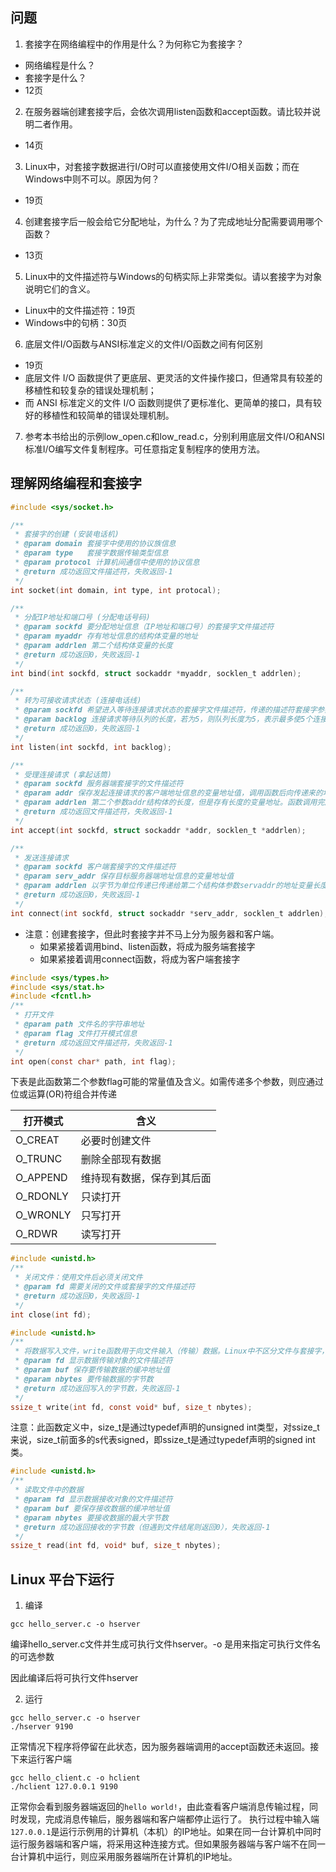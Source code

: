 ## 问题

1. 套接字在网络编程中的作用是什么？为何称它为套接字？
  * 网络编程是什么？
  * 套接字是什么？
  * 12页
2. 在服务器端创建套接字后，会依次调用listen函数和accept函数。请比较并说明二者作用。
  * 14页
3. Linux中，对套接字数据进行I/O时可以直接使用文件I/O相关函数；而在Windows中则不可以。原因为何？
  * 19页
4. 创建套接字后一般会给它分配地址，为什么？为了完成地址分配需要调用哪个函数？
  * 13页
5. Linux中的文件描述符与Windows的句柄实际上非常类似。请以套接字为对象说明它们的含义。
  * Linux中的文件描述符：19页
  * Windows中的句柄：30页
6. 底层文件I/O函数与ANSI标准定义的文件I/O函数之间有何区别
  * 19页
  * 底层文件 I/O 函数提供了更底层、更灵活的文件操作接口，但通常具有较差的移植性和较复杂的错误处理机制；
  * 而 ANSI 标准定义的文件 I/O 函数则提供了更标准化、更简单的接口，具有较好的移植性和较简单的错误处理机制。
7. 参考本书给出的示例low_open.c和low_read.c，分别利用底层文件I/O和ANSI标准I/O编写文件复制程序。可任意指定复制程序的使用方法。

## 理解网络编程和套接字

```c
#include <sys/socket.h>

/**
 * 套接字的创建 (安装电话机)
 * @param domain 套接字中使用的协议族信息
 * @param type   套接字数据传输类型信息
 * @param protocol 计算机间通信中使用的协议信息
 * @return 成功返回文件描述符，失败返回-1
 */
int socket(int domain, int type, int protocal);

/**
 * 分配IP地址和端口号 (分配电话号码)
 * @param sockfd 要分配地址信息（IP地址和端口号）的套接字文件描述符
 * @param myaddr 存有地址信息的结构体变量的地址
 * @param addrlen 第二个结构体变量的长度
 * @return 成功返回0，失败返回-1
 */
int bind(int sockfd, struct sockaddr *myaddr, socklen_t addrlen);

/**
 * 转为可接收请求状态 (连接电话线)
 * @param sockfd 希望进入等待连接请求状态的套接字文件描述符，传递的描述符套接字参数成为服务器端套接字（监听套接字）
 * @param backlog 连接请求等待队列的长度，若为5，则队列长度为5，表示最多使5个连接请求进入队列
 * @return 成功返回0，失败返回-1
 */
int listen(int sockfd, int backlog);

/**
 * 受理连接请求 (拿起话筒)
 * @param sockfd 服务器端套接字的文件描述符
 * @param addr 保存发起连接请求的客户端地址信息的变量地址值，调用函数后向传递来的地址变量参数填充客户端地址信息
 * @param addrlen 第二个参数addr结构体的长度，但是存有长度的变量地址。函数调用完成后，该变量即被填入客户端地址长度
 * @return 成功返回文件描述符，失败返回-1
 */
int accept(int sockfd, struct sockaddr *addr, socklen_t *addrlen);

/**
 * 发送连接请求
 * @param sockfd 客户端套接字的文件描述符
 * @param serv_addr 保存目标服务器端地址信息的变量地址值
 * @param addrlen 以字节为单位传递已传递给第二个结构体参数servaddr的地址变量长度
 * @return 成功返回0，失败返回-1
 */
int connect(int sockfd, struct sockaddr *serv_addr, socklen_t addrlen);
```

* 注意：创建套接字，但此时套接字并不马上分为服务器和客户端。
  * 如果紧接着调用bind、listen函数，将成为服务端套接字
  * 如果紧接着调用connect函数，将成为客户端套接字

```c
#include <sys/types.h>
#include <sys/stat.h>
#include <fcntl.h>
/**
 * 打开文件
 * @param path 文件名的字符串地址
 * @param flag 文件打开模式信息
 * @return 成功返回文件描述符，失败返回-1
 */
int open(const char* path, int flag);
```

下表是此函数第二个参数flag可能的常量值及含义。如需传递多个参数，则应通过位或运算(OR)符组合并传递

| 打开模式  | 含义           |
| -------- | ------------- |
| O_CREAT  | 必要时创建文件   |
| O_TRUNC  | 删除全部现有数据 |
| O_APPEND | 维持现有数据，保存到其后面 |
| O_RDONLY | 只读打开        |
| O_WRONLY | 只写打开        |
| O_RDWR   | 读写打开        |

```c
#include <unistd.h>
/**
 * 关闭文件：使用文件后必须关闭文件
 * @param fd 需要关闭的文件或套接字的文件描述符
 * @return 成功返回0，失败返回-1
 */
int close(int fd);
```

```c
#include <unistd.h>
/**
 * 将数据写入文件，write函数用于向文件输入（传输）数据。Linux中不区分文件与套接字，因此，通过套接字向其他计算机传递数据时也会用到该函数。
 * @param fd 显示数据传输对象的文件描述符
 * @param buf 保存要传输数据的缓冲地址值
 * @param nbytes 要传输数据的字节数
 * @return 成功返回写入的字节数，失败返回-1
 */
ssize_t write(int fd, const void* buf, size_t nbytes);
```

注意：此函数定义中，size_t是通过typedef声明的unsigned int类型，对ssize_t来说，size_t前面多的s代表signed，即ssize_t是通过typedef声明的signed int类。

```c
#include <unistd.h>
/**
 * 读取文件中的数据
 * @param fd 显示数据接收对象的文件描述符
 * @param buf 要保存接收数据的缓冲地址值
 * @param nbytes 要接收数据的最大字节数
 * @return 成功返回接收的字节数（但遇到文件结尾则返回0），失败返回-1
 */
ssize_t read(int fd, void* buf, size_t nbytes);
```

## Linux 平台下运行

1. 编译

```shell
gcc hello_server.c -o hserver
```

编译hello_server.c文件并生成可执行文件hserver。-o 是用来指定可执行文件名的可选参数

因此编译后将可执行文件hserver

2. 运行

```shell
gcc hello_server.c -o hserver
./hserver 9190
```

正常情况下程序将停留在此状态，因为服务器端调用的accept函数还未返回。接下来运行客户端

```shell
gcc hello_client.c -o hclient
./hclient 127.0.0.1 9190
```

正常你会看到服务器端返回的`hello world!`，由此查看客户端消息传输过程，同时发现，完成消息传输后，服务器端和客户端都停止运行了。
执行过程中输入端`127.0.0.1`是运行示例用的计算机（本机）的IP地址。如果在同一台计算机中同时运行服务器端和客户端，将采用这种连接方式。但如果服务器端与客户端不在同一台计算机中运行，则应采用服务器端所在计算机的IP地址。
